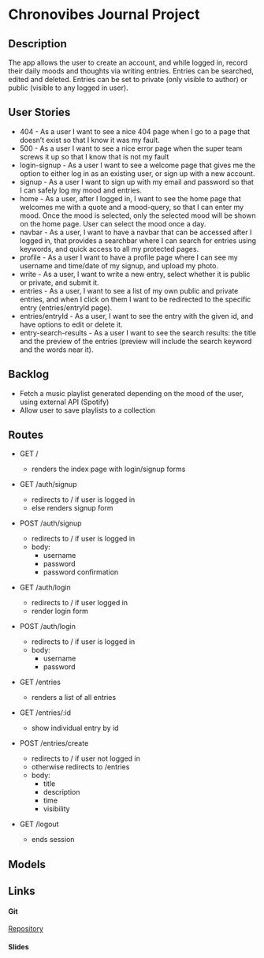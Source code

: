 # Chronovibes Journal Project

## Description

The app allows the user to create an account, and while logged in, record their daily moods and thoughts via writing entries. Entries can be searched, edited and deleted. Entries can be set to private (only visible to author) or public (visible to any logged in user).

## User Stories

- 404 - As a user I want to see a nice 404 page when I go to a page that doesn’t exist so that I know it was my fault.
- 500 - As a user I want to see a nice error page when the super team screws it up so that I know that is not my fault
- login-signup - As a user I want to see a welcome page that gives me the option to either log in as an existing user, or sign up with a new account.
- signup - As a user I want to sign up with my email and password so that I can safely log my mood and entries.
- home - As a user, after I logged in, I want to see the home page that welcomes me with a quote and a mood-query, so that I can enter my mood. Once the mood is selected, only the selected mood will be shown on the home page. User can select the mood once a day. 
- navbar - As a user, I want to have a navbar that can be accessed after I logged in, that provides a searchbar where I can search for entries using keywords, and quick access to all my protected pages.
- profile - As a user I want to have a profile page where I can see my username and time/date of my signup, and upload my photo.
- write - As a user, I want to write a new entry, select whether it is public or private, and submit it.
- entries - As a user, I want to see a list of my own public and private entries, and when I click on them I want to be redirected to the specific entry (entries/entryId page).
- entries/entryId - As a user, I want to see the entry with the given id, and have options to edit or delete it.
- entry-search-results - As a user I want to see the search results: the title and the preview of the entries (preview will include the search keyword and the words near it).



## Backlog

- Fetch a music playlist generated depending on the mood of the user, using external API (Spotify) 
- Allow user to save playlists to a collection

## Routes


* GET /
  * renders the index page with login/signup forms

* GET /auth/signup
  * redirects to / if user is logged in
  * else renders signup form

* POST /auth/signup
  * redirects to / if user is logged in
  * body:
    * username
    * password
    * password confirmation

* GET /auth/login
  * redirects to / if user logged in
  * render login form 

* POST /auth/login
  * redirects to / if user is logged in
  * body:
    * username
    * password

* GET /entries 
  * renders a list of all entries

* GET /entries/:id
  * show individual entry by id

* POST /entries/create
  * redirects to / if user not logged in
  * otherwise redirects to /entries
  * body:
    * title
    * description
    * time
    * visibility

* GET /logout
  * ends session

<!-- edit, delete, search routes to be added -->


## Models



## Links

#### Git

[Repository](https://github.com/dakockar/chronovibes-project)

#### Slides